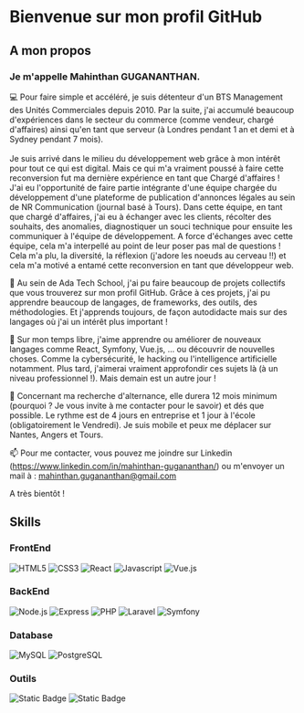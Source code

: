 # Bienvenue sur mon profil GitHub
## A mon propos
### Je m'appelle Mahinthan GUGANANTHAN.

💻 Pour faire simple et accéléré, je suis détenteur d'un BTS Management des Unités Commerciales depuis 2010. Par la suite, j'ai accumulé beaucoup d'expériences dans le secteur du commerce (comme vendeur, chargé d'affaires) ainsi qu'en tant que serveur (à Londres pendant 1 an et demi et à Sydney pendant 7 mois).
<br />
<br />
Je suis arrivé dans le milieu du développement web grâce à mon intérêt pour tout ce qui est digital. Mais ce qui m'a vraiment poussé à faire cette reconversion fut ma dernière expérience en tant que Chargé d'affaires !
<br />
J'ai eu l'opportunité de faire partie intégrante d'une équipe chargée du développement d'une plateforme de publication d'annonces légales au sein de NR Communication (journal basé à Tours). Dans cette équipe, en tant que chargé d'affaires, j'ai eu à échanger avec les clients, récolter des souhaits, des anomalies, diagnostiquer un souci technique pour ensuite les communiquer à l'équipe de développement.
A force d'échanges avec cette équipe, cela m'a interpellé au point de leur poser pas mal de questions ! Cela m'a plu, la diversité, la réflexion (j'adore les noeuds au cerveau !!) et cela m'a motivé a entamé cette reconversion en tant que développeur web.
<br />

🌱 Au sein de Ada Tech School, j'ai pu faire beaucoup de projets collectifs que vous trouverez sur mon profil GitHub. Grâce à ces projets, j'ai pu apprendre beaucoup de langages, de frameworks, des outils, des méthodologies. Et j'apprends toujours, de façon autodidacte mais sur des langages où j'ai un intérêt plus important !

🚀 Sur mon temps libre, j'aime apprendre ou améliorer de nouveaux langages comme React, Symfony, Vue.js, ... ou découvrir de nouvelles choses. Comme la cybersécurité, le hacking ou l'intelligence artificielle notamment. Plus tard, j'aimerai vraiment approfondir ces sujets là (à un niveau professionnel !). Mais demain est un autre jour !

📖 Concernant ma recherche d'alternance, elle durera 12 mois minimum (pourquoi ? Je vous invite à me contacter pour le savoir) et dés que possible. Le rythme est de 4 jours en entreprise et 1 jour à l'école (obligatoirement le Vendredi). Je suis mobile et peux me déplacer sur Nantes, Angers et Tours.

📫 Pour me contacter, vous pouvez me joindre sur Linkedin (https://www.linkedin.com/in/mahinthan-gugananthan/) ou m'envoyer un mail à : mahinthan.gugananthan@gmail.com

A très bientôt !

## Skills
### FrontEnd
![HTML5](https://img.shields.io/badge/html5-white?logo=Html5&logoColor=white&labelColor=%23E34F26&color=%23E34F26)
![CSS3](https://img.shields.io/badge/CSS-%231572B6?logo=css3&logoColor=white)
![React](https://img.shields.io/badge/React-%2361DAFB?logo=React&logoColor=black)
![Javascript](https://img.shields.io/badge/Javascript-%23F7DF1E?logo=Javascript&logoColor=black)
![Vue.js](https://img.shields.io/badge/Vue.js-%23FF2D20?logo=vuedotjs&logoColor=blue&color=%23FF2D20)

### BackEnd
![Node.js](https://img.shields.io/badge/Node.js-%23339933?logo=nodedotjs&logoColor=white)
![Express](https://img.shields.io/badge/Express-%23000000?logo=Express&logoColor=white)
![PHP](https://img.shields.io/badge/PHP-%23777BB4?logo=PHP&logoColor=white)
![Laravel](https://img.shields.io/badge/laravel-%23FF2D20?logo=Laravel&logoColor=white&color=%23FF2D20)
![Symfony](https://img.shields.io/badge/Symfony-%2300599C?logo=symfony&logoColor=white)

### Database  
![MySQL](https://img.shields.io/badge/MySQL-%234479A1?logo=mysql&logoColor=white)
![PostgreSQL](https://img.shields.io/badge/postgresql-%23003B57?logo=postgresql&logoColor=white)

### Outils
![Static Badge](https://img.shields.io/badge/docker-%232496ED?logo=Docker&logoColor=white&color=%232496ED)
![Static Badge](https://img.shields.io/badge/mamp-%2302749C?logo=Mamp&logoColor=white&color=%2302749C)
